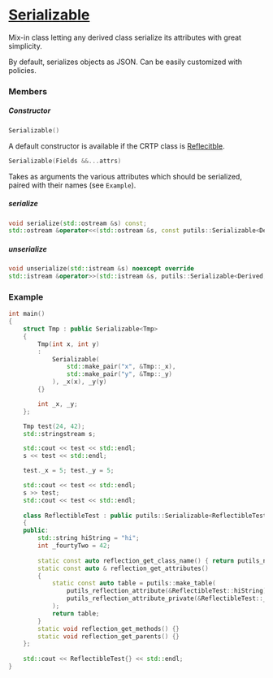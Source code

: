 # [Serializable](Serializable.hpp)

Mix-in class letting any derived class serialize its attributes with great simplicity.

By default, serializes objects as JSON. Can be easily customized with policies.

### Members

##### Constructor

```cpp
Serializable()
```

A default constructor is available if the CRTP class is [Reflecitble](Reflectible.md).

```cpp
Serializable(Fields &&...attrs)
```

Takes as arguments the various attributes which should be serialized, paired with their names (see `Example`).

##### serialize

```cpp
void serialize(std::ostream &s) const;
std::ostream &operator<<(std::ostream &s, const putils::Serializable<Derived, OutputPolicy> &obj)
```

##### unserialize

```cpp
void unserialize(std::istream &s) noexcept override
std::istream &operator>>(std::istream &s, putils::Serializable<Derived, OutputPolicy> &obj)
```

### Example

```cpp
int main()
{
    struct Tmp : public Serializable<Tmp>
    {
        Tmp(int x, int y)
        :
            Serializable(
                std::make_pair("x", &Tmp::_x),
                std::make_pair("y", &Tmp::_y)
            ), _x(x), _y(y)
        {}

        int _x, _y;
    };

    Tmp test(24, 42);
    std::stringstream s;

    std::cout << test << std::endl;
    s << test << std::endl;

    test._x = 5; test._y = 5;

    std::cout << test << std::endl;
    s >> test;
    std::cout << test << std::endl;
    
    class ReflectibleTest : public putils::Serializable<ReflectibleTest>
    {
    public:
        std::string hiString = "hi";
        int _fourtyTwo = 42;
        
        static const auto reflection_get_class_name() { return putils_nameof(ReflectibleTest); }
        static const auto & reflection_get_attributes()
        {
            static const auto table = putils::make_table(
                putils_reflection_attribute(&ReflectibleTest::hiString),
                putils_reflection_attribute_private(&ReflectibleTest::_fourtyTwo)
            );
            return table;
        }
        static void reflection_get_methods() {}
        static void reflection_get_parents() {}
    };
    
    std::cout << ReflectibleTest{} << std::endl;
}
```

